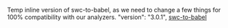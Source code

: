 Temp inline version of swc-to-babel, as we need to change a few things for 100% compatibility with our analyzers.
"version": "3.0.1", [swc-to-babel](http://github.com/coderaiser/swc-to-babel)
